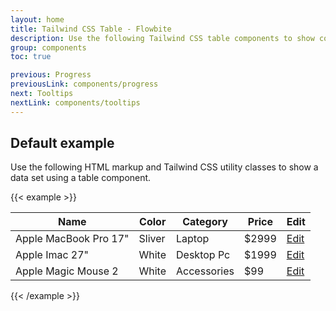 ```yaml
---
layout: home
title: Tailwind CSS Table - Flowbite
description: Use the following Tailwind CSS table components to show complex data in an organized layout
group: components
toc: true

previous: Progress
previousLink: components/progress
next: Tooltips
nextLink: components/tooltips
---
```


## Default example

Use the following HTML markup and Tailwind CSS utility classes to show a data set using a table component.

{{< example >}}
<div class="flex flex-col">
    <div class="overflow-x-auto sm:-mx-6 lg:-mx-8">
        <div class="py-2 inline-block min-w-full sm:px-6 lg:px-8">
            <div class="overflow-hidden sm:rounded-lg shadow-md">
                <table class="min-w-full">
                    <thead class="bg-gray-50">
                        <tr>
                            <th scope="col" class="text-xs font-medium text-gray-700 px-6 py-3 text-left uppercase tracking-wider">
                                Name
                            </th>
                            <th scope="col" class="text-xs font-medium text-gray-700 px-6 py-3 text-left uppercase tracking-wider">
                                Color
                            </th>
                            <th scope="col" class="text-xs font-medium text-gray-700 px-6 py-3 text-left uppercase tracking-wider">
                                Category
                            </th>
                            <th scope="col" class="text-xs font-medium text-gray-700 px-6 py-3 text-left uppercase tracking-wider">
                                Price
                            </th>
                            <th scope="col" class="relative px-6 py-3">
                                <span class="sr-only">Edit</span>
                            </th>
                        </tr>
                    </thead>
                    <tbody>
                        <!-- Product 1 -->
                        <tr class="bg-white border-b">
                            <td class="px-6 py-4 whitespace-nowrap text-sm font-medium text-gray-900">
                                Apple MacBook Pro 17"
                            </td>
                            <td class="text-sm text-gray-500 px-6 py-4 whitespace-nowrap">
                                Sliver
                            </td>
                            <td class="text-sm text-gray-500 px-6 py-4 whitespace-nowrap">
                                Laptop
                            </td>
                            <td class="text-sm text-gray-500 px-6 py-4 whitespace-nowrap">
                                $2999
                            </td>
                            <td class="px-6 py-4 whitespace-nowrap text-right text-sm font-medium">
                                <a href="#" class="text-blue-600 hover:text-blue-900">Edit</a>
                            </td>
                        </tr>
                        <!-- Product 2 -->
                        <tr class="bg-white border-b">
                            <td class="px-6 py-4 whitespace-nowrap text-sm font-medium text-gray-900">
                                Apple Imac 27"
                            </td>
                            <td class="text-sm text-gray-500 px-6 py-4 whitespace-nowrap">
                                White
                            </td>
                            <td class="text-sm text-gray-500 px-6 py-4 whitespace-nowrap">
                                Desktop Pc
                            </td>
                            <td class="text-sm text-gray-500 px-6 py-4 whitespace-nowrap">
                                $1999
                            </td>
                            <td class="px-6 py-4 whitespace-nowrap text-right text-sm font-medium">
                                <a href="#" class="text-blue-600 hover:text-blue-900">Edit</a>
                            </td>
                        </tr>
                        <!-- Product 2 -->
                        <tr class="bg-white">
                            <td class="px-6 py-4 whitespace-nowrap text-sm font-medium text-gray-900">
                                Apple Magic Mouse 2
                            </td>
                            <td class="text-sm text-gray-500 px-6 py-4 whitespace-nowrap">
                                White
                            </td>
                            <td class="text-sm text-gray-500 px-6 py-4 whitespace-nowrap">
                                Accessories
                            </td>
                            <td class="text-sm text-gray-500 px-6 py-4 whitespace-nowrap">
                                $99
                            </td>
                            <td class="px-6 py-4 whitespace-nowrap text-right text-sm font-medium">
                                <a href="#" class="text-blue-600 hover:text-blue-900">Edit</a>
                            </td>
                        </tr>
                    </tbody>
                </table>
            </div>
        </div>
    </div>
</div>
{{< /example >}}